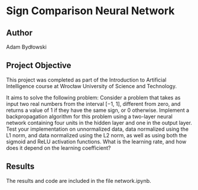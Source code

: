 # Sign Comparison Neural Network

## Author
Adam Bydłowski

## Project Objective
This project was completed as part of the Introduction to Artificial Intelligence course at Wrocław University of Science and Technology.

It aims to solve the following problem:
Consider a problem that takes as input two real numbers from the interval [−1, 1], different from zero, and returns a value of 1 if they have the same sign, or 0 otherwise.
Implement a backpropagation algorithm for this problem using a two-layer neural network containing four units in the hidden layer and one in the output layer.
Test your implementation on unnormalized data, data normalized using the L1 norm, and data normalized using the L2 norm, as well as using both the sigmoid and ReLU activation functions.
What is the learning rate, and how does it depend on the learning coefficient?

## Results
The results and code are included in the file network.ipynb.
